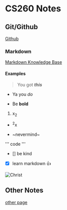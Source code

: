 # CS260 Notes

## Git/Github
[Github](https://github.com/webprogramming260/.github/blob/main/profile/essentials/gitHub/gitHub.md)

### Markdown
[Markdown Knowledge Base](https://github.com/webprogramming260/.github/blob/main/profile/essentials/gitHub/gitHub.md)

#### Examples
> You got ***this*** 
* Ya you _do_
+ Be **bold**
1. x<sub>2</sub>
 - <sup>2</sup>x
+ ~nevermind~

'''
 code
'''
- [] be kind
- [x] learn markdown :+1:

![Christ](https://external-content.duckduckgo.com/iu/?u=https%3A%2F%2Fi.pinimg.com%2Foriginals%2Fb5%2Ff9%2F28%2Fb5f928a3a1f7bd83f5e01557c0ccb547.jpg&f=1&nofb=1&ipt=f8b3c823f5d5e365e8c34019db15b1ac4d8072f6b3bae92492d973dadf375375&ipo=images)

## Other Notes
[other page](startup/notes2.md)